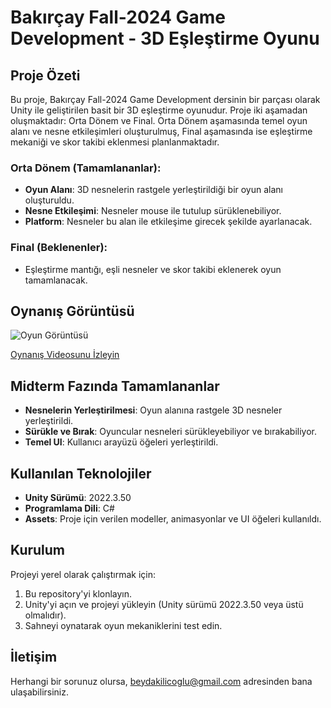 # Bakırçay Fall-2024 Game Development - 3D Eşleştirme Oyunu

## Proje Özeti

Bu proje, Bakırçay Fall-2024 Game Development dersinin bir parçası olarak Unity ile geliştirilen basit bir 3D eşleştirme oyunudur. Proje iki aşamadan oluşmaktadır: Orta Dönem ve Final. Orta Dönem aşamasında temel oyun alanı ve nesne etkileşimleri oluşturulmuş, Final aşamasında ise eşleştirme mekaniği ve skor takibi eklenmesi planlanmaktadır.

### Orta Dönem (Tamamlananlar):
- **Oyun Alanı**: 3D nesnelerin rastgele yerleştirildiği bir oyun alanı oluşturuldu.
- **Nesne Etkileşimi**: Nesneler mouse ile tutulup sürüklenebiliyor.
- **Platform**: Nesneler bu alan ile etkileşime girecek şekilde ayarlanacak.

### Final (Beklenenler):
- Eşleştirme mantığı, eşli nesneler ve skor takibi eklenerek oyun tamamlanacak.

## Oynanış Görüntüsü

![Oyun Görüntüsü](gameplay_screenshot.png)

[Oynanış Videosunu İzleyin](gameplay_video_link)


## Midterm Fazında Tamamlananlar

- **Nesnelerin Yerleştirilmesi**: Oyun alanına rastgele 3D nesneler yerleştirildi.
- **Sürükle ve Bırak**: Oyuncular nesneleri sürükleyebiliyor ve bırakabiliyor.
- **Temel UI**: Kullanıcı arayüzü öğeleri yerleştirildi.

## Kullanılan Teknolojiler

- **Unity Sürümü**: 2022.3.50
- **Programlama Dili**: C#
- **Assets**: Proje için verilen modeller, animasyonlar ve UI öğeleri kullanıldı.

## Kurulum

Projeyi yerel olarak çalıştırmak için:

1. Bu repository'yi klonlayın.
2. Unity'yi açın ve projeyi yükleyin (Unity sürümü 2022.3.50 veya üstü olmalıdır).
3. Sahneyi oynatarak oyun mekaniklerini test edin.

## İletişim

Herhangi bir sorunuz olursa, beydakilicoglu@gmail.com adresinden bana ulaşabilirsiniz.

